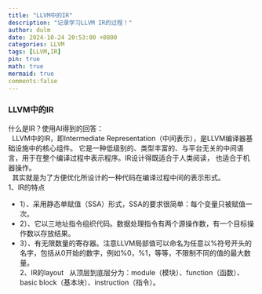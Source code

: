 ```yaml
---
title: "LLVM中的IR"
description: "记录学习LLVM IR的过程！"
author: dulm
date: 2024-10-24 20:53:00 +0800
categories: LLVM
tags: [LLVM,IR]
pin: true
math: true
mermaid: true
comments:false
---
```

### LLVM中的IR  
什么是IR？使用AI得到的回答：  
&nbsp;&nbsp;LLVM中的IR，即Intermediate Representation（中间表示），是LLVM编译器基础设施中的核心组件。
它是一种低级别的、类型丰富的、与平台无关的中间语言，用于在整个编译过程中表示程序。IR设计得既适合于人类阅读，
也适合于机器操作。  
&nbsp;&nbsp;其实就是为了方便优化所设计的一种代码在编译过程中间的表示形式。   
1、IR的特点
- 1）、采用静态单赋值（SSA）形式，SSA的要求很简单：每个变量只被赋值一次。
- 2）、它以三地址指令组织代码。数据处理指令有两个源操作数，有一个目标操作数以存放结果。
- 3）、有无限数量的寄存器。注意LLVM局部值可以命名为任意以%符号开头的名字，包括从0开始的数字，例如%0，%1，等等，不限制不同的值的最大数量。<br>
2、IR的layout
&nbsp;&nbsp;从顶层到底层分为：module（模块）、function（函数）、basic block（基本块）、instruction（指令）。
